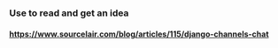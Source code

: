 ### Use to read and get an idea
#### https://www.sourcelair.com/blog/articles/115/django-channels-chat